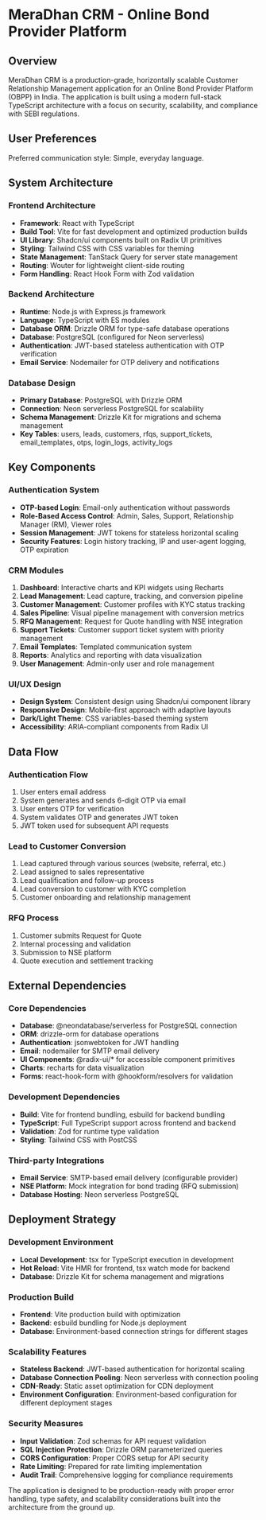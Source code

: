 # MeraDhan CRM - Online Bond Provider Platform

## Overview

MeraDhan CRM is a production-grade, horizontally scalable Customer Relationship Management application for an Online Bond Provider Platform (OBPP) in India. The application is built using a modern full-stack TypeScript architecture with a focus on security, scalability, and compliance with SEBI regulations.

## User Preferences

Preferred communication style: Simple, everyday language.

## System Architecture

### Frontend Architecture
- **Framework**: React with TypeScript
- **Build Tool**: Vite for fast development and optimized production builds
- **UI Library**: Shadcn/ui components built on Radix UI primitives
- **Styling**: Tailwind CSS with CSS variables for theming
- **State Management**: TanStack Query for server state management
- **Routing**: Wouter for lightweight client-side routing
- **Form Handling**: React Hook Form with Zod validation

### Backend Architecture
- **Runtime**: Node.js with Express.js framework
- **Language**: TypeScript with ES modules
- **Database ORM**: Drizzle ORM for type-safe database operations
- **Database**: PostgreSQL (configured for Neon serverless)
- **Authentication**: JWT-based stateless authentication with OTP verification
- **Email Service**: Nodemailer for OTP delivery and notifications

### Database Design
- **Primary Database**: PostgreSQL with Drizzle ORM
- **Connection**: Neon serverless PostgreSQL for scalability
- **Schema Management**: Drizzle Kit for migrations and schema management
- **Key Tables**: users, leads, customers, rfqs, support_tickets, email_templates, otps, login_logs, activity_logs

## Key Components

### Authentication System
- **OTP-based Login**: Email-only authentication without passwords
- **Role-Based Access Control**: Admin, Sales, Support, Relationship Manager (RM), Viewer roles
- **Session Management**: JWT tokens for stateless horizontal scaling
- **Security Features**: Login history tracking, IP and user-agent logging, OTP expiration

### CRM Modules
1. **Dashboard**: Interactive charts and KPI widgets using Recharts
2. **Lead Management**: Lead capture, tracking, and conversion pipeline
3. **Customer Management**: Customer profiles with KYC status tracking
4. **Sales Pipeline**: Visual pipeline management with conversion metrics
5. **RFQ Management**: Request for Quote handling with NSE integration
6. **Support Tickets**: Customer support ticket system with priority management
7. **Email Templates**: Templated communication system
8. **Reports**: Analytics and reporting with data visualization
9. **User Management**: Admin-only user and role management

### UI/UX Design
- **Design System**: Consistent design using Shadcn/ui component library
- **Responsive Design**: Mobile-first approach with adaptive layouts
- **Dark/Light Theme**: CSS variables-based theming system
- **Accessibility**: ARIA-compliant components from Radix UI

## Data Flow

### Authentication Flow
1. User enters email address
2. System generates and sends 6-digit OTP via email
3. User enters OTP for verification
4. System validates OTP and generates JWT token
5. JWT token used for subsequent API requests

### Lead to Customer Conversion
1. Lead captured through various sources (website, referral, etc.)
2. Lead assigned to sales representative
3. Lead qualification and follow-up process
4. Lead conversion to customer with KYC completion
5. Customer onboarding and relationship management

### RFQ Process
1. Customer submits Request for Quote
2. Internal processing and validation
3. Submission to NSE platform
4. Quote execution and settlement tracking

## External Dependencies

### Core Dependencies
- **Database**: @neondatabase/serverless for PostgreSQL connection
- **ORM**: drizzle-orm for database operations
- **Authentication**: jsonwebtoken for JWT handling
- **Email**: nodemailer for SMTP email delivery
- **UI Components**: @radix-ui/* for accessible component primitives
- **Charts**: recharts for data visualization
- **Forms**: react-hook-form with @hookform/resolvers for validation

### Development Dependencies
- **Build**: Vite for frontend bundling, esbuild for backend bundling
- **TypeScript**: Full TypeScript support across frontend and backend
- **Validation**: Zod for runtime type validation
- **Styling**: Tailwind CSS with PostCSS

### Third-party Integrations
- **Email Service**: SMTP-based email delivery (configurable provider)
- **NSE Platform**: Mock integration for bond trading (RFQ submission)
- **Database Hosting**: Neon serverless PostgreSQL

## Deployment Strategy

### Development Environment
- **Local Development**: tsx for TypeScript execution in development
- **Hot Reload**: Vite HMR for frontend, tsx watch mode for backend
- **Database**: Drizzle Kit for schema management and migrations

### Production Build
- **Frontend**: Vite production build with optimization
- **Backend**: esbuild bundling for Node.js deployment
- **Database**: Environment-based connection strings for different stages

### Scalability Features
- **Stateless Backend**: JWT-based authentication for horizontal scaling
- **Database Connection Pooling**: Neon serverless with connection pooling
- **CDN-Ready**: Static asset optimization for CDN deployment
- **Environment Configuration**: Environment-based configuration for different deployment stages

### Security Measures
- **Input Validation**: Zod schemas for API request validation
- **SQL Injection Protection**: Drizzle ORM parameterized queries
- **CORS Configuration**: Proper CORS setup for API security
- **Rate Limiting**: Prepared for rate limiting implementation
- **Audit Trail**: Comprehensive logging for compliance requirements

The application is designed to be production-ready with proper error handling, type safety, and scalability considerations built into the architecture from the ground up.
